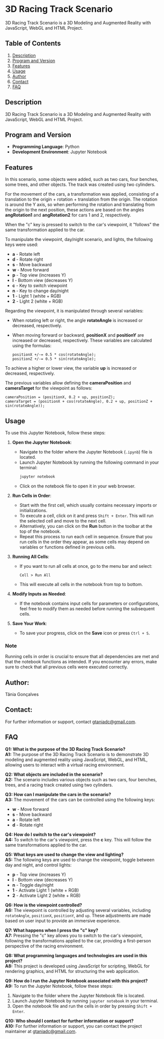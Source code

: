 # 3D Racing Track Scenario 
3D Racing Track Scenario is a 3D Modeling and Augmented Reality with JavaScript, WebGL and HTML Project.

## Table of Contents
1. [Description](#description)
2. [Program and Version](#program-and-version)
3. [Features](#features)
4. [Usage](#usage)
5. [Author](#author)
6. [Contact](#contact)
7. [FAQ](#faq)

## Description
3D Racing Track Scenario is a 3D Modeling and Augmented Reality with JavaScript, WebGL and HTML Project.

## Program and Version
- **Programming Language**: Python
- **Development Environment**: Jupyter Notebook

## Features

In this scenario, some objects were added, such as two cars, four benches, some trees, and other objects. The track was created using two cylinders.

For the movement of the cars, a transformation was applied, consisting of a translation to the origin + rotation + translation from the origin. The rotation is around the Y axis, so when performing the rotation and translating from the origin to the next position, these actions are based on the angles **angRotation1** and **angRotation2** for cars 1 and 2, respectively.

When the "c" key is pressed to switch to the car's viewpoint, it "follows" the same transformation applied to the car.

To manipulate the viewpoint, day/night scenario, and lights, the following keys were used:

- **a** - Rotate left
- **d** - Rotate right
- **s** - Move backward
- **w** - Move forward
- **p** - Top view (increases Y)
- **l** - Bottom view (decreases Y)
- **c** - Key to switch viewpoint
- **n** - Key to change day/night
- **1** - Light 1 (white + RGB)
- **2** - Light 2 (white + RGB)

Regarding the viewpoint, it is manipulated through several variables:

- When rotating left or right, the angle **rotateAngle** is increased or decreased, respectively.
- When moving forward or backward, **positionX** and **positionY** are increased or decreased, respectively. These variables are calculated using the formulas:

    ```plaintext
    positionX +/-= 0.5 * cos(rotateAngle);
    positionZ +/-= 0.5 * sin(rotateAngle);
    ```

To achieve a higher or lower view, the variable **up** is increased or decreased, respectively.

The previous variables allow defining the **cameraPosition** and **cameraTarget** for the viewpoint as follows:

```plaintext
cameraPosition = (positionX, 0.2 + up, positionZ);
cameraTarget = (positionX + cos(rotateAngle), 0.2 + up, positionZ + sin(rotateAngle));
```

## Usage

To use this Jupyter Notebook, follow these steps:

1. **Open the Jupyter Notebook**:
   - Navigate to the folder where the Jupyter Notebook (`.ipynb`) file is located.
   - Launch Jupyter Notebook by running the following command in your terminal:
     ```bash
     jupyter notebook
     ```
   - Click on the notebook file to open it in your web browser.

2. **Run Cells in Order**:
   - Start with the first cell, which usually contains necessary imports or initializations.
   - To execute a cell, click on it and press `Shift + Enter`. This will run the selected cell and move to the next cell.
   - Alternatively, you can click on the **Run** button in the toolbar at the top of the notebook.
   - Repeat this process to run each cell in sequence. Ensure that you run cells in the order they appear, as some cells may depend on variables or functions defined in previous cells.

3. **Running All Cells**:
   - If you want to run all cells at once, go to the menu bar and select:
     ```
     Cell > Run All
     ```
   - This will execute all cells in the notebook from top to bottom.

4. **Modify Inputs as Needed**:
   - If the notebook contains input cells for parameters or configurations, feel free to modify them as needed before running the subsequent cells.

5. **Save Your Work**:
   - To save your progress, click on the **Save** icon or press `Ctrl + S`.

### Note
Running cells in order is crucial to ensure that all dependencies are met and that the notebook functions as intended. If you encounter any errors, make sure to check that all previous cells were executed correctly.


## Author:
Tânia Gonçalves

## Contact:
For further information or support, contact gtaniadc@gmail.com.

## FAQ

**Q1: What is the purpose of the 3D Racing Track Scenario?**  
**A1:** The purpose of the 3D Racing Track Scenario is to demonstrate 3D modeling and augmented reality using JavaScript, WebGL, and HTML, allowing users to interact with a virtual racing environment.

**Q2: What objects are included in the scenario?**  
**A2:** The scenario includes various objects such as two cars, four benches, trees, and a racing track created using two cylinders.

**Q3: How can I manipulate the cars in the scenario?**  
**A3:** The movement of the cars can be controlled using the following keys:
- **w** - Move forward
- **s** - Move backward
- **a** - Rotate left
- **d** - Rotate right

**Q4: How do I switch to the car's viewpoint?**  
**A4:** To switch to the car's viewpoint, press the **c** key. This will follow the same transformations applied to the car.

**Q5: What keys are used to change the view and lighting?**  
**A5:** The following keys are used to change the viewpoint, toggle between day and night, and control lights:
- **p** - Top view (increases Y)
- **l** - Bottom view (decreases Y)
- **n** - Toggle day/night
- **1** - Activate Light 1 (white + RGB)
- **2** - Activate Light 2 (white + RGB)

**Q6: How is the viewpoint controlled?**  
**A6:** The viewpoint is controlled by adjusting several variables, including `rotateAngle`, `positionX`, `positionY`, and `up`. These adjustments are made based on user input to provide an immersive experience.

**Q7: What happens when I press the "c" key?**  
**A7:** Pressing the "c" key allows you to switch to the car's viewpoint, following the transformations applied to the car, providing a first-person perspective of the racing environment.

**Q8: What programming languages and technologies are used in this project?**  
**A8:** This project is developed using JavaScript for scripting, WebGL for rendering graphics, and HTML for structuring the web application.

**Q9: How do I run the Jupyter Notebook associated with this project?**  
**A9:** To run the Jupyter Notebook, follow these steps:
1. Navigate to the folder where the Jupyter Notebook file is located.
2. Launch Jupyter Notebook by running `jupyter notebook` in your terminal.
3. Open the notebook file and run the cells in order by pressing `Shift + Enter`.

**Q10: Who should I contact for further information or support?**  
**A10:** For further information or support, you can contact the project maintainer at gtaniadc@gmail.com.
